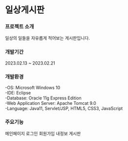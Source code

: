 # 일상게시판
### 프로젝트 소개
일상의 일들을 자유롭게 적어보는 게시판입니다.
### 개발기간
2023.02.13 ~ 2023.02.21
### 개발환경
-OS: Microsoft Windows 10  
-IDE: Eclipse  
-Database: Oracle 11g Express Edition  
-Web Application Server: Apache Tomcat 9.0  
-Language: Java11, Servlet/JSP, HTML5, CSS3, JavaScript  
### 주요기능
메인페이지
로그인
회원가입
내정보
게시판
